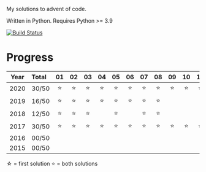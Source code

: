 My solutions to advent of code.

Written in Python. Requires Python >= 3.9

[![Build Status](https://travis-ci.com/Sebaestschjin/advent-of-code.svg?branch=main)](https://travis-ci.com/Sebaestschjin/advent-of-code)

# Progress

| Year | Total | 01  | 02  | 03  | 04  | 05  | 06  | 07  | 08  | 09  | 10  | 11  | 12  | 13  | 14  | 15  | 16  | 17  | 18  | 19  | 20  | 21  | 22  | 23  | 24  | 25  |
|:----:|:------|:---:|:---:|:---:|:---:|:---:|:---:|:---:|:---:|:---:|:---:|:---:|:---:|:---:|:---:|:---:|:---:|:---:|:---:|:---:|:---:|:---:|:---:|:---:|:---:|:---:|
| 2020 | 30/50 | ⭐   | ⭐   | ⭐  | ⭐   | ⭐   | ⭐  | ⭐   | ⭐  | ⭐   | ⭐  | ⭐   | ⭐  | ⭐   | ⭐  | ⭐
| 2019 | 16/50 | ⭐   | ⭐   | ⭐  | ⭐   | ⭐   | ⭐  | ⭐   | ⭐  |     |     |     |     |     |     |     |     |     |     |     |     |     |     |     |     |     |
| 2018 | 12/50 | ⭐   | ⭐   | ⭐  |     | ⭐   |     | ⭐   | ⭐  |     |     |     |     |     |     |     |     |     |     |     |     |     |     |     |     |     |
| 2017 | 30/50 | ⭐   | ⭐   | ⭐  | ⭐   | ⭐   | ⭐  | ⭐   | ⭐   | ⭐  | ⭐   | ⭐   | ⭐  | ☆   |     | ⭐   | ☆   |     | ⭐  |     |     |     |     |     |     |     |
| 2016 | 00/50 |     |     |     |     |     |     |     |     |     |     |     |     |     |     |     |     |     |     |     |     |     |     |     |     |     |
| 2015 | 00/50 |     |     |     |     |     |     |     |     |     |     |     |     |     |     |     |     |     |     |     |     |     |     |     |     |     |

☆ = first solution
⭐ = both solutions
